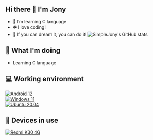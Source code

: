 ## Hi there 👋 I'm Jony
- 🌱 I’m learning C language 
- ☘️ I love coding!
- 🌸 If you can dream it, you can do it!
![SimpleJony's GitHub stats](https://github-readme-stats.vercel.app/api?username=SimpleJony&show_icons=true&theme=vue&count_private=true)

## 🤔 What I'm doing
- Learning C language

## 💻 Working environment
[![Android 12](https://img.shields.io/badge/Android%2012-3ddc84?style=flat-square&logo=android&logoColor=ffffff)](https://www.android.com/android-12/)<br>
[![Windows 11](https://img.shields.io/badge/Windows%2011-00adef?style=flat-square&logo=windows&logoColor=ffffff)](#)<br>
[![Ubuntu 20.04](https://img.shields.io/badge/Ubuntu%2021%2e04-dd4814?style=flat-square&logo=ubuntu&logoColor=ffffff)](https://releases.ubuntu.com/21.04/)<br>

## 📱 Devices in use
[![Redmi K30 4G](https://img.shields.io/badge/Redmi%20K30%204G-fd4900?style=flat-square&logo=xiaomi&logoColor=ffffff)](#)<br>
